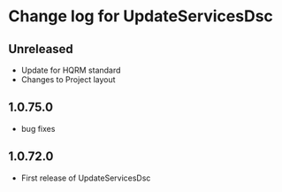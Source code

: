 # Change log for UpdateServicesDsc

## Unreleased

- Update for HQRM standard
- Changes to Project layout

## 1.0.75.0

- bug fixes

## 1.0.72.0

- First release of UpdateServicesDsc
